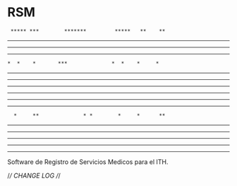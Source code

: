 # RSM

                                                           
     ***** ***        *******         *****   **    **     
  ******  * **      *       ***    ******  ***** *****     
 **   *  *  **     *         **   **   *  *  ***** *****   
*    *  *   **     **        *   *    *  *   * **  * **    
    *  *    *       ***              *  *    *     *       
   ** **   *       ** ***           ** **    *     *       
   ** **  *         *** ***         ** **    *     *       
   ** ****            *** ***       ** **    *     *       
   ** **  ***           *** ***     ** **    *     *       
   ** **    **            ** ***    ** **    *     **      
   *  **    **             ** **    *  **    *     **      
      *     **              * *        *     *      **     
  ****      ***   ***        *     ****      *      **     
 *  ****    **   *  *********     *  *****           **    
*    **     *   *     *****      *     **                  
*               *                *                         
 **              **               **                       
                                                           
                                                           
                                                           
  
Software de Registro de Servicios Medicos para el ITH.

/*/  CHANGE LOG   /*/





